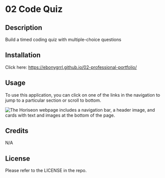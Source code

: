 # 02 Code Quiz

## Description

Build a timed coding quiz with multiple-choice questions

## Installation

Click here: https://ebonygrrl.github.io/02-professional-portfolio/

## Usage

To use this application, you can click on one of the links in the navigation to jump to a particular section or scroll to bottom.

![The Horiseon webpage includes a navigation bar, a header image, and cards with text and images at the bottom of the page.](./professional-portfolio-screenshot.jpg)

## Credits

N/A

## License

Please refer to the LICENSE in the repo.
